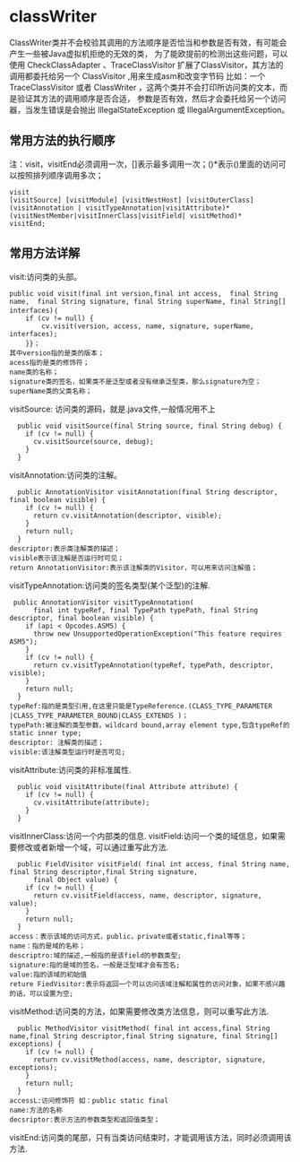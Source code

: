 # classWriter
ClassWriter类并不会校验其调用的方法顺序是否恰当和参数是否有效，有可能会产生一些被Java虚拟机拒绝的无效的类，
为了能欧提前的检测出这些问题，可以使用 CheckClassAdapter 、TraceClassVisitor 扩展了ClassVisitor，其方法的
调用都委托给另一个 ClassVisitor ,用来生成asm和改变字节码
比如：一个 TraceClassVisitor 或者 ClassWriter ，这两个类并不会打印所访问类的文本，而是验证其方法的调用顺序是否合适，
参数是否有效，然后才会委托给另一个访问器，当发生错误是会抛出 IllegalStateException 或 IllegalArgumentException。
## 常用方法的执行顺序
注：visit，visitEnd必须调用一次，[]表示最多调用一次；()*表示()里面的访问可以按照排列顺序调用多次；

```
visit 
[visitSource] [visitModule] [visitNestHost] [visitOuterClass]
(visitAnnotation | visitTypeAnnotation|visitAttribute)*
(visitNestMember|visitInnerClass|visitField| visitMethod)* 
visitEnd;
```
## 常用方法详解
visit:访问类的头部。
```
public void visit(final int version,final int access,  final String name,  final String signature, final String superName, final String[] interfaces)｛
    if (cv != null) {
        cv.visit(version, access, name, signature, superName, interfaces);
    }}；
其中version指的是类的版本；
acess指的是类的修饰符；
name类的名称；
signature类的签名，如果类不是泛型或者没有继承泛型类，那么signature为空；
superName类的父类名称；
```
visitSource: 访问类的源码，就是.java文件,一般情况用不上
```
  public void visitSource(final String source, final String debug) {
    if (cv != null) {
      cv.visitSource(source, debug);
    }
  }
```
visitAnnotation:访问类的注解。
```
  public AnnotationVisitor visitAnnotation(final String descriptor, final boolean visible) {
    if (cv != null) {
      return cv.visitAnnotation(descriptor, visible);
    }
    return null;
  }
descriptor:表示类注解类的描述；
visible表示该注解是否运行时可见；
return AnnotationVisitor:表示该注解类的Visitor，可以用来访问注解值；
```
visitTypeAnnotation:访问类的签名类型(某个泛型)的注解.
```
 public AnnotationVisitor visitTypeAnnotation(
      final int typeRef, final TypePath typePath, final String descriptor, final boolean visible) {
    if (api < Opcodes.ASM5) {
      throw new UnsupportedOperationException("This feature requires ASM5");
    }
    if (cv != null) {
      return cv.visitTypeAnnotation(typeRef, typePath, descriptor, visible);
    }
    return null;
  }
typeRef:指的是类型引用,在这里只能是TypeReference.(CLASS_TYPE_PARAMETER |CLASS_TYPE_PARAMETER_BOUND|CLASS_EXTENDS )；
typePath:被注解的类型参数，wildcard bound,array element type,包含typeRef的static inner type;
descriptor: 注解类的描述；
visible:该注解类型运行时是否可见;
```
visitAttribute:访问类的非标准属性.
```
  public void visitAttribute(final Attribute attribute) {
    if (cv != null) {
      cv.visitAttribute(attribute);
    }
  }
```
visitInnerClass:访问一个内部类的信息.
visitField:访问一个类的域信息，如果需要修改或者新增一个域，可以通过重写此方法.
```
  public FieldVisitor visitField( final int access, final String name, final String descriptor,final String signature,
      final Object value) {
    if (cv != null) {
      return cv.visitField(access, name, descriptor, signature, value);
    }
    return null;
  }
access：表示该域的访问方式，public，private或者static,final等等；
name：指的是域的名称；
descriptro:域的描述,一般指的是该field的参数类型;
signature:指的是域的签名，一般是泛型域才会有签名;
value:指的该域的初始值
reture FiedVisitor:表示将返回一个可以访问该域注解和属性的访问对象，如果不感兴趣的话，可以设置为空;
```
visitMethod:访问类的方法，如果需要修改类方法信息，则可以重写此方法.
```
  public MethodVisitor visitMethod( final int access,final String name,final String descriptor,final String signature, final String[] exceptions) {
    if (cv != null) {
      return cv.visitMethod(access, name, descriptor, signature, exceptions);
    }
    return null;
  }
accessL:访问修饰符 如：public static final 
name:方法的名称
decsriptor:表示方法的参数类型和返回值类型；
```
visitEnd:访问类的尾部，只有当类访问结束时，才能调用该方法，同时必须调用该方法.
